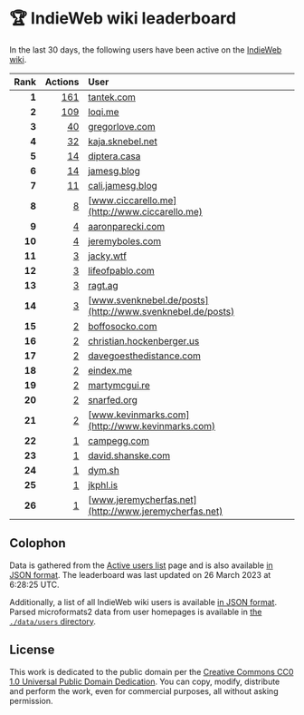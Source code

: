 # 🏆 IndieWeb wiki leaderboard

In the last 30 days, the following users have been active on the [IndieWeb wiki](https://indieweb.org).

| Rank | Actions | User |
|-----:|--------:|:-----|
| **1** | [161](https://indieweb.org/Special:Contributions/Tantek.com) | [tantek.com](http://tantek.com) |
| **2** | [109](https://indieweb.org/Special:Contributions/Loqi.me) | [loqi.me](http://loqi.me) |
| **3** | [40](https://indieweb.org/Special:Contributions/Gregorlove.com) | [gregorlove.com](http://gregorlove.com) |
| **4** | [32](https://indieweb.org/Special:Contributions/Kaja.sknebel.net) | [kaja.sknebel.net](http://kaja.sknebel.net) |
| **5** | [14](https://indieweb.org/Special:Contributions/Diptera.casa) | [diptera.casa](http://diptera.casa) |
| **6** | [14](https://indieweb.org/Special:Contributions/Jamesg.blog) | [jamesg.blog](http://jamesg.blog) |
| **7** | [11](https://indieweb.org/Special:Contributions/Cali.jamesg.blog) | [cali.jamesg.blog](http://cali.jamesg.blog) |
| **8** | [8](https://indieweb.org/Special:Contributions/Www.ciccarello.me) | [www.ciccarello.me](http://www.ciccarello.me) |
| **9** | [4](https://indieweb.org/Special:Contributions/Aaronparecki.com) | [aaronparecki.com](http://aaronparecki.com) |
| **10** | [4](https://indieweb.org/Special:Contributions/Jeremyboles.com) | [jeremyboles.com](http://jeremyboles.com) |
| **11** | [3](https://indieweb.org/Special:Contributions/Jacky.wtf) | [jacky.wtf](http://jacky.wtf) |
| **12** | [3](https://indieweb.org/Special:Contributions/Lifeofpablo.com) | [lifeofpablo.com](http://lifeofpablo.com) |
| **13** | [3](https://indieweb.org/Special:Contributions/Ragt.ag) | [ragt.ag](http://ragt.ag) |
| **14** | [3](https://indieweb.org/Special:Contributions/Www.svenknebel.de_posts) | [www.svenknebel.de/posts](http://www.svenknebel.de/posts) |
| **15** | [2](https://indieweb.org/Special:Contributions/Boffosocko.com) | [boffosocko.com](http://boffosocko.com) |
| **16** | [2](https://indieweb.org/Special:Contributions/Christian.hockenberger.us) | [christian.hockenberger.us](http://christian.hockenberger.us) |
| **17** | [2](https://indieweb.org/Special:Contributions/Davegoesthedistance.com) | [davegoesthedistance.com](http://davegoesthedistance.com) |
| **18** | [2](https://indieweb.org/Special:Contributions/Eindex.me) | [eindex.me](http://eindex.me) |
| **19** | [2](https://indieweb.org/Special:Contributions/Martymcgui.re) | [martymcgui.re](http://martymcgui.re) |
| **20** | [2](https://indieweb.org/Special:Contributions/Snarfed.org) | [snarfed.org](http://snarfed.org) |
| **21** | [2](https://indieweb.org/Special:Contributions/Www.kevinmarks.com) | [www.kevinmarks.com](http://www.kevinmarks.com) |
| **22** | [1](https://indieweb.org/Special:Contributions/Campegg.com) | [campegg.com](http://campegg.com) |
| **23** | [1](https://indieweb.org/Special:Contributions/David.shanske.com) | [david.shanske.com](http://david.shanske.com) |
| **24** | [1](https://indieweb.org/Special:Contributions/Dym.sh) | [dym.sh](http://dym.sh) |
| **25** | [1](https://indieweb.org/Special:Contributions/Jkphl.is) | [jkphl.is](http://jkphl.is) |
| **26** | [1](https://indieweb.org/Special:Contributions/Www.jeremycherfas.net) | [www.jeremycherfas.net](http://www.jeremycherfas.net) |


## Colophon

Data is gathered from the [Active users list](https://indieweb.org/Special:ActiveUsers) page and is also available [in JSON format](https://github.com/jgarber623/indieweb-wiki-leaderboard/blob/main/data/leaderboard.json). The leaderboard was last updated on 26 March 2023 at 6:28:25 UTC.

Additionally, a list of all IndieWeb wiki users is available [in JSON format](https://github.com/jgarber623/indieweb-wiki-leaderboard/blob/main/data/users.json). Parsed microformats2 data from user homepages is available in [the `./data/users` directory](https://github.com/jgarber623/indieweb-wiki-leaderboard/blob/main/data/users).

## License

This work is dedicated to the public domain per the [Creative Commons CC0 1.0 Universal Public Domain Dedication](https://creativecommons.org/publicdomain/zero/1.0/). You can copy, modify, distribute and perform the work, even for commercial purposes, all without asking permission.
